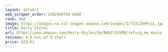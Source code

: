 ```yaml
---
layout: default 
﻿web_scraper_order: 1582906734-6686
rank: #68
image: https://images-na.ssl-images-amazon.com/images/I/71ICZkHhviL.jpg
title: Harry Styles
url: https://www.amazon.com/Harry-Styles/dp/B06ZY1VXRB/ref=zg_mw_music_68?_encoding=UTF8&psc=1&refRID=X8V12YXMQG7N6EH1X8Q3
reviews: 4.8 out of 5 stars
price: $23.81 
---
```

